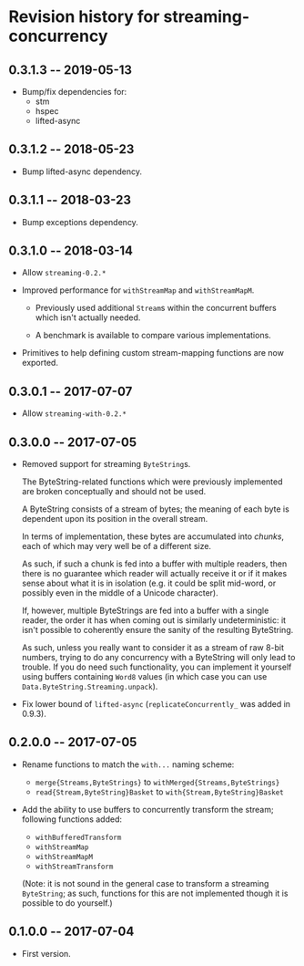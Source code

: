 # Revision history for streaming-concurrency

## 0.3.1.3 -- 2019-05-13

* Bump/fix dependencies for:
    - stm
    - hspec
    - lifted-async

## 0.3.1.2 -- 2018-05-23

* Bump lifted-async dependency.

## 0.3.1.1 -- 2018-03-23

* Bump exceptions dependency.

## 0.3.1.0 -- 2018-03-14

* Allow `streaming-0.2.*`

* Improved performance for `withStreamMap` and `withStreamMapM`.

    - Previously used additional `Stream`s within the concurrent
      buffers which isn't actually needed.

    - A benchmark is available to compare various implementations.

* Primitives to help defining custom stream-mapping functions are now
  exported.

## 0.3.0.1 -- 2017-07-07

* Allow `streaming-with-0.2.*`

## 0.3.0.0 -- 2017-07-05

* Removed support for streaming `ByteString`s.

    The ByteString-related functions which were previously implemented
    are broken conceptually and should not be used.

    A ByteString consists of a stream of bytes; the meaning of each byte
    is dependent upon its position in the overall stream.

    In terms of implementation, these bytes are accumulated into
    _chunks_, each of which may very well be of a different size.

    As such, if such a chunk is fed into a buffer with multiple readers,
    then there is no guarantee which reader will actually receive it or if
    it makes sense about what it is in isolation (e.g. it could be split
    mid-word, or possibly even in the middle of a Unicode character).

    If, however, multiple ByteStrings are fed into a buffer with a single
    reader, the order it has when coming out is similarly undeterministic:
    it isn't possible to coherently ensure the sanity of the resulting
    ByteString.

    As such, unless you really want to consider it as a stream of
    raw 8-bit numbers, trying to do any concurrency with a ByteString
    will only lead to trouble.  If you do need such functionality, you
    can implement it yourself using buffers containing `Word8` values
    (in which case you can use `Data.ByteString.Streaming.unpack`).

* Fix lower bound of `lifted-async` (`replicateConcurrently_` was
  added in 0.9.3).

## 0.2.0.0 -- 2017-07-05

* Rename functions to match the `with...` naming scheme:

    - `merge{Streams,ByteStrings}` to `withMerged{Streams,ByteStrings}`
    - `read{Stream,ByteString}Basket` to `with{Stream,ByteString}Basket`

* Add the ability to use buffers to concurrently transform the stream;
  following functions added:

    - `withBufferedTransform`
    - `withStreamMap`
    - `withStreamMapM`
    - `withStreamTransform`

    (Note: it is not sound in the general case to transform a
    streaming `ByteString`; as such, functions for this are not
    implemented though it is possible to do yourself.)

## 0.1.0.0 -- 2017-07-04

* First version.

